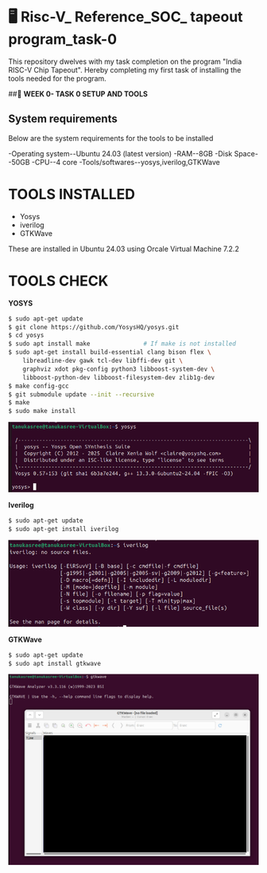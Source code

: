 # 🖥️ Risc-V_ Reference_SOC_ tapeout program_task-0

This repository dwelves with my task completion on the program "India RISC-V Chip Tapeout". Hereby completing my first task of installing the tools needed for the program.

##📅 **WEEK 0- TASK 0 SETUP AND TOOLS**

## System requirements
Below are the system requirements for the tools to be installed

-Operating system--Ubuntu 24.03 (latest version)
-RAM--8GB
-Disk Space--50GB
-CPU--4 core
-Tools/softwares--yosys,iverilog,GTKWave

# **TOOLS INSTALLED**
- Yosys
- iverilog
- GTKWave
  
These are installed in Ubuntu 24.03 using Orcale Virtual Machine 7.2.2
# TOOLS CHECK
**YOSYS**
```bash
$ sudo apt-get update
$ git clone https://github.com/YosysHQ/yosys.git
$ cd yosys
$ sudo apt install make               # If make is not installed
$ sudo apt-get install build-essential clang bison flex \
    libreadline-dev gawk tcl-dev libffi-dev git \
    graphviz xdot pkg-config python3 libboost-system-dev \
    libboost-python-dev libboost-filesystem-dev zlib1g-dev
$ make config-gcc
$ git submodule update --init --recursive
$ make 
$ sudo make install
```
![Yosys](assets/Yosys_completion.jpg)

**Iverilog**
```bash
$ sudo apt-get update
$ sudo apt-get install iverilog
```
![Iverilogs](assets/iverilog_completion.jpg)

**GTKWave**
```bash
$ sudo apt-get update
$ sudo apt install gtkwave
```
![GTKWave](assets/GTKWave_completion.jpg)




